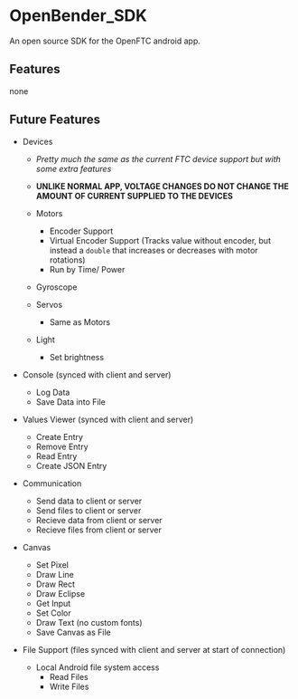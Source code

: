 # OpenBender_SDK
An open source SDK for the OpenFTC android app.

## Features
none

## Future Features
- Devices
  - *Pretty much the same as the current FTC device support but with some extra features*
  - __UNLIKE NORMAL APP, VOLTAGE CHANGES DO NOT CHANGE THE AMOUNT OF CURRENT SUPPLIED TO THE DEVICES__
  - Motors
    - Encoder Support
    - Virtual Encoder Support (Tracks value without encoder, but instead a `double` that increases or decreases with motor rotations)
    - Run by Time/ Power
  
  - Gyroscope
  - Servos
    - Same as Motors
  - Light
    - Set brightness
  
- Console (synced with client and server)
  - Log Data
  - Save Data into File

- Values Viewer (synced with client and server)
  - Create Entry
  - Remove Entry
  - Read Entry
  - Create JSON Entry

- Communication
  - Send data to client or server
  - Send files to client or server
  - Recieve data from client or server
  - Recieve files from client or server

- Canvas
  - Set Pixel
  - Draw Line
  - Draw Rect
  - Draw Eclipse
  - Get Input
  - Set Color
  - Draw Text (no custom fonts)
  - Save Canvas as File
  
- File Support (files synced with client and server at start of connection)
  - Local Android file system access
    - Read Files
    - Write Files
